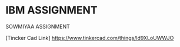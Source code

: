 # IBM ASSIGNMENT 

SOWMIYAA ASSIGNMENT

[Tincker Cad Link] https://www.tinkercad.com/things/ld9XLoUWWJO
